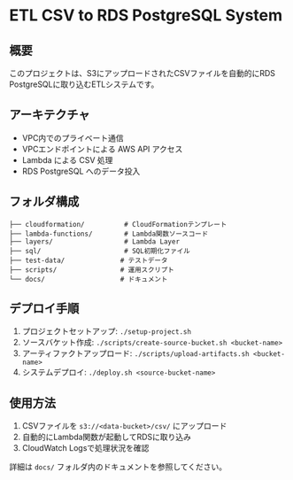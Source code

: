 # ETL CSV to RDS PostgreSQL System

## 概要
このプロジェクトは、S3にアップロードされたCSVファイルを自動的にRDS PostgreSQLに取り込むETLシステムです。

## アーキテクチャ
- VPC内でのプライベート通信
- VPCエンドポイントによる AWS API アクセス
- Lambda による CSV 処理
- RDS PostgreSQL へのデータ投入

## フォルダ構成
```
├── cloudformation/          # CloudFormationテンプレート
├── lambda-functions/        # Lambda関数ソースコード
├── layers/                  # Lambda Layer
├── sql/                     # SQL初期化ファイル
├── test-data/              # テストデータ
├── scripts/                # 運用スクリプト
└── docs/                   # ドキュメント
```

## デプロイ手順
1. プロジェクトセットアップ: `./setup-project.sh`
2. ソースバケット作成: `./scripts/create-source-bucket.sh <bucket-name>`
3. アーティファクトアップロード: `./scripts/upload-artifacts.sh <bucket-name>`
4. システムデプロイ: `./deploy.sh <source-bucket-name>`

## 使用方法
1. CSVファイルを `s3://<data-bucket>/csv/` にアップロード
2. 自動的にLambda関数が起動してRDSに取り込み
3. CloudWatch Logsで処理状況を確認

詳細は `docs/` フォルダ内のドキュメントを参照してください。
